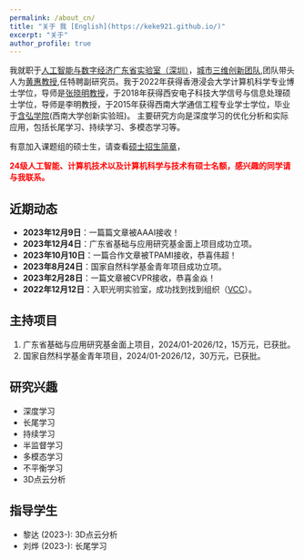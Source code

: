 ```yaml
---
permalink: /about_cn/
title: "关于 我 [English](https://keke921.github.io/)"
excerpt: "关于"
author_profile: true
---
```


我就职于[人工智能与数字经济广东省实验室（深圳）]((https://www.gml.ac.cn//))，[城市三维创新团队](https://vcc.tech/index.html),团队带头人为[黄惠教授](https://vcc.tech/~huihuang/home),任特聘副研究员。我于2022年获得香港浸会大学计算机科学专业博士学位，导师是[张晓明教授](http://www.comp.hkbu.edu.hk/~ymc/)，于2018年获得西安电子科技大学信号与信息处理硕士学位，导师是李明教授，于2015年获得西南大学通信工程专业学士学位，毕业于[含弘学院](http://hanhong.swu.edu.cn/index.htm)(西南大学创新实验班)。 主要研究方向是深度学习的优化分析和实际应用，包括长尾学习、持续学习、多模态学习等。

有意加入课题组的硕士生，请查看[硕士招生简章](http://keke921.github.io/postgraduate)，

<span style="color:red">**24级人工智能、计算机技术以及计算机科学与技术有硕士名额，感兴趣的同学请与我联系。**</span>


## 近期动态

* **2023年12月9日**：一篇篇文章被AAAI接收！
* **2023年12月4日**：广东省基础与应用研究基金面上项目成功立项。
* **2023年10月10日**：一篇合作文章被TPAMI接收，恭喜伟超！
* **2023年8月24日**：国家自然科学基金青年项目成功立项。
* **2023年2月28日**：一篇文章被CVPR接收，恭喜金焱！
* **2022年12月12日**：入职光明实验室，成功找到找到组织（[VCC](https://vcc.tech/index.html)）。



## 主持项目

1. 广东省基础与应用研究基金面上项目，2024/01-2026/12，15万元，已获批。
2. 国家自然科学基金青年项目，2024/01-2026/12，30万元，已获批。


## 研究兴趣

* 深度学习
* 长尾学习
* 持续学习
* 半监督学习
* 多模态学习
* 不平衡学习
* 3D点云分析



## 指导学生

* 黎达 (2023-): 3D点云分析
* 刘烨 (2023-): 长尾学习